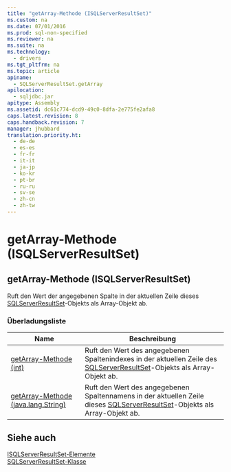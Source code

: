 ```yaml
---
title: "getArray-Methode (ISQLServerResultSet)"
ms.custom: na
ms.date: 07/01/2016
ms.prod: sql-non-specified
ms.reviewer: na
ms.suite: na
ms.technology: 
  - drivers
ms.tgt_pltfrm: na
ms.topic: article
apiname: 
  - SQLServerResultSet.getArray
apilocation: 
  - sqljdbc.jar
apitype: Assembly
ms.assetid: dc61c774-dcd9-49c0-8dfa-2e775fe2afa8
caps.latest.revision: 8
caps.handback.revision: 7
manager: jhubbard
translation.priority.ht: 
  - de-de
  - es-es
  - fr-fr
  - it-it
  - ja-jp
  - ko-kr
  - pt-br
  - ru-ru
  - sv-se
  - zh-cn
  - zh-tw
---
```

# getArray-Methode (ISQLServerResultSet)
    
## getArray\-Methode \(ISQLServerResultSet\)  
 Ruft den Wert der angegebenen Spalte in der aktuellen Zeile dieses [SQLServerResultSet](../content/SQLServerResultSet-Class.md)\-Objekts als Array\-Objekt ab.  
  
### Überladungsliste  
  
|Name|Beschreibung|  
|----------|------------------|  
|[getArray\-Methode \(int\)](../content/getArray-Method--int---SQLServerResultSet-.md)|Ruft den Wert des angegebenen Spaltenindexes in der aktuellen Zeile des [SQLServerResultSet](../content/SQLServerResultSet-Class.md)\-Objekts als Array\-Objekt ab.|  
|[getArray\-Methode \(java.lang.String\)](../content/getArray-Method--java.lang.String---SQLServerResultSet-.md)|Ruft den Wert des angegebenen Spaltennamens in der aktuellen Zeile dieses [SQLServerResultSet](../content/SQLServerResultSet-Class.md)\-Objekts als Array\-Objekt ab.|  
  
## Siehe auch  
 [ISQLServerResultSet-Elemente](../content/SQLServerResultSet-Members.md)   
 [SQLServerResultSet-Klasse](../content/SQLServerResultSet-Class.md)  
  
  